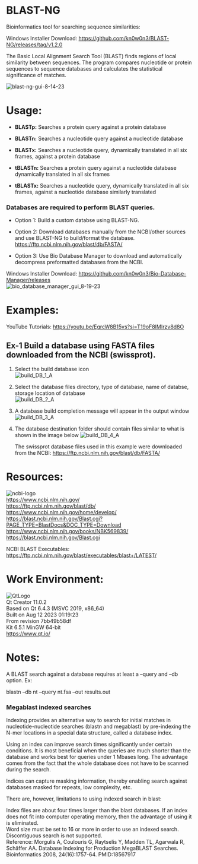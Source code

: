 # BLAST-NG    
Bioinformatics tool for searching sequence similarities:  

Windows Installer Download: https://github.com/kn0w0n3/BLAST-NG/releases/tag/v1.2.0    

The Basic Local Alignment Search Tool (BLAST) finds regions of local similarity between sequences. The program compares nucleotide or protein sequences to sequence databases and calculates the statistical significance of matches.    

![blast-ng-gui-8-14-23](https://github.com/kn0w0n3/BLAST-NG/assets/22214754/7aed3bfe-cd63-46c5-8c8c-a24a4d36e6a6)  

# **Usage:**    

* **BLASTp:** Searches a protein query against a protein database           

* **BLASTn:** Searches a nucleotide query against a nucleotide database       

* **BLASTx:** Searches a nucleotide query, dynamically translated in all six frames, against a protein database    
  
* **tBLASTn:** Searches a protein query against a nucleotide database dynamically translated in all six frames    

* **tBLASTx:** Searches a nucleotide query, dynamically translated in all six frames, against a nucleotide database similarly translated    

### Databases are required to perform BLAST queries.

* Option 1: Build a custom databse using BLAST-NG.      

* Option 2: Download databases manually from the NCBI/other sources and use BLAST-NG to build/format the database.  
https://ftp.ncbi.nlm.nih.gov/blast/db/FASTA/ 

* Option 3: Use Bio Database Manager to download and automatically decompress preformatted databases from the NCBI. 

Windows Installer Download: https://github.com/kn0w0n3/Bio-Database-Manager/releases  
![bio_database_manager_gui_8-19-23](https://github.com/kn0w0n3/Bio-Database-Manager/assets/22214754/77b58dd3-8006-4564-bb65-aa5263c71ed3)          

# **Examples:**  

YouTube Tutorials: https://youtu.be/EgrcW8B15vs?si=T19oF8IMIrzv8d8O  

## **Ex-1 Build a database using FASTA files downloaded from the NCBI (swissprot).**   
1) Select the build database icon    
![build_DB_1_A](https://github.com/kn0w0n3/BLAST-NG/assets/22214754/d40a2fa9-334c-4b6d-8c7f-18f19bb17982)

2) Select the database files directory, type of database, name of databse, storage location of database    
![build_DB_2_A](https://github.com/kn0w0n3/BLAST-NG/assets/22214754/b0608642-f002-4891-b052-ff04a4c92da8)

3) A database build completion message will appear in the output window  
![build_DB_3_A](https://github.com/kn0w0n3/BLAST-NG/assets/22214754/573224e0-872d-4e0c-979d-8ae6ba7cba51)   

5) The database destination folder should contain files similar to what is shown in the image below
![build_DB_4_A](https://github.com/kn0w0n3/BLAST-NG/assets/22214754/c3a2be1c-1d86-4ebf-ae24-32a54377b0b5)

   The swissprot database files used in this example were downloaded from the NCBI:  https://ftp.ncbi.nlm.nih.gov/blast/db/FASTA/

# **Resources:**  
![ncbi-logo](https://user-images.githubusercontent.com/22214754/204448800-2b846e5b-2c68-4c4e-8687-43aac8ac752e.png)      
https://www.ncbi.nlm.nih.gov/  
https://ftp.ncbi.nlm.nih.gov/blast/db/  
https://www.ncbi.nlm.nih.gov/home/develop/  
https://blast.ncbi.nlm.nih.gov/Blast.cgi?PAGE_TYPE=BlastDocs&DOC_TYPE=Download  
https://www.ncbi.nlm.nih.gov/books/NBK569839/  
https://blast.ncbi.nlm.nih.gov/Blast.cgi  

NCBI BLAST Executables: https://ftp.ncbi.nlm.nih.gov/blast/executables/blast+/LATEST/  
   
# **Work Environment:**       
![QtLogo](https://user-images.githubusercontent.com/22214754/179895211-d52559ab-35df-4fcc-bf69-7377739330d4.png)    
Qt Creator 11.0.2  
Based on Qt 6.4.3 (MSVC 2019, x86_64)  
Built on Aug 12 2023 01:19:23  
From revision 7bb49b58df  
Kit 6.5.1 MinGW 64-bit      
https://www.qt.io/  

# **Notes:**  
A BLAST search against a database requires at least a –query and –db option. Ex:    

blastn –db nt –query nt.fsa –out results.out  

### Megablast indexed searches
Indexing provides an alternative way to search for initial matches in nucleotide-nucleotide searches (blastn and megablast) by pre-indexing the N-mer locations in a special data structure, called a database index.  

Using an index can improve search times significantly under certain conditions. It is most beneficial when the queries are much shorter than the database and works best for queries under 1 Mbases long. The advantage comes from the fact that the whole database does not have to be scanned during the search.  

Indices can capture masking information, thereby enabling search against databases masked for repeats, low complexity, etc.  

There are, however, limitations to using indexed search in blast:  

Index files are about four times larger than the blast databases. If an index does not fit into computer operating memory, then the advantage of using it is eliminated.  
Word size must be set to 16 or more in order to use an indexed search.  
Discontiguous search is not supported.  
Reference: Morgulis A, Coulouris G, Raytselis Y, Madden TL, Agarwala R, Schäffer AA. Database Indexing for Production MegaBLAST Searches. Bioinformatics 2008, 24(16):1757-64. PMID:18567917  
